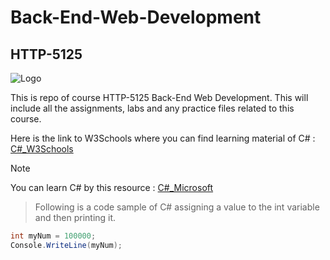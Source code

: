 # Back-End-Web-Development
## HTTP-5125

![Logo](C#.jpg)


This is repo of course HTTP-5125 Back-End Web Development. 
This will include all the assignments, labs and any practice files related to this course.

Here is the link to W3Schools where you can find learning material of C# :
[C#_W3Schools](https://www.w3schools.com/cs/index.php)

>[!Note]  
You can learn C# by this resource : [C#_Microsoft](https://learn.microsoft.com/en-us/dotnet/csharp/)


>Following is a code sample of C# assigning a value to the int variable and then printing it.
```csharp
int myNum = 100000;
Console.WriteLine(myNum);
```

